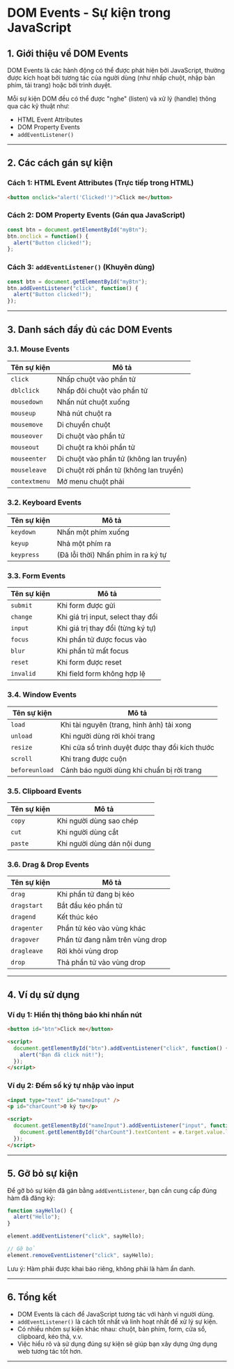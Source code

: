 
# DOM Events - Sự kiện trong JavaScript

## 1. Giới thiệu về DOM Events

DOM Events là các hành động có thể được phát hiện bởi JavaScript, thường được kích hoạt bởi tương tác của người dùng (như nhấp chuột, nhập bàn phím, tải trang) hoặc bởi trình duyệt.

Mỗi sự kiện DOM đều có thể được "nghe" (listen) và xử lý (handle) thông qua các kỹ thuật như:
- HTML Event Attributes
- DOM Property Events
- `addEventListener()`

---

## 2. Các cách gán sự kiện

### Cách 1: HTML Event Attributes (Trực tiếp trong HTML)

```html
<button onclick="alert('Clicked!')">Click me</button>
```

### Cách 2: DOM Property Events (Gán qua JavaScript)

```javascript
const btn = document.getElementById("myBtn");
btn.onclick = function() {
  alert("Button clicked!");
};
```

### Cách 3: `addEventListener()` (Khuyên dùng)

```javascript
const btn = document.getElementById("myBtn");
btn.addEventListener("click", function() {
  alert("Button clicked!");
});
```

---

## 3. Danh sách đầy đủ các DOM Events

### 3.1. Mouse Events

| Tên sự kiện       | Mô tả                                       |
|-------------------|---------------------------------------------|
| `click`           | Nhấp chuột vào phần tử                      |
| `dblclick`        | Nhấp đôi chuột vào phần tử                  |
| `mousedown`       | Nhấn nút chuột xuống                        |
| `mouseup`         | Nhả nút chuột ra                            |
| `mousemove`       | Di chuyển chuột                             |
| `mouseover`       | Di chuột vào phần tử                        |
| `mouseout`        | Di chuột ra khỏi phần tử                    |
| `mouseenter`      | Di chuột vào phần tử (không lan truyền)     |
| `mouseleave`      | Di chuột rời phần tử (không lan truyền)     |
| `contextmenu`     | Mở menu chuột phải                          |

### 3.2. Keyboard Events

| Tên sự kiện   | Mô tả                              |
|---------------|------------------------------------|
| `keydown`     | Nhấn một phím xuống                |
| `keyup`       | Nhả một phím ra                    |
| `keypress`    | (Đã lỗi thời) Nhấn phím in ra ký tự|

### 3.3. Form Events

| Tên sự kiện   | Mô tả                                   |
|---------------|-----------------------------------------|
| `submit`      | Khi form được gửi                       |
| `change`      | Khi giá trị input, select thay đổi      |
| `input`       | Khi giá trị thay đổi (từng ký tự)       |
| `focus`       | Khi phần tử được focus vào              |
| `blur`        | Khi phần tử mất focus                   |
| `reset`       | Khi form được reset                     |
| `invalid`     | Khi field form không hợp lệ             |

### 3.4. Window Events

| Tên sự kiện       | Mô tả                                          |
|-------------------|------------------------------------------------|
| `load`            | Khi tài nguyên (trang, hình ảnh) tải xong      |
| `unload`          | Khi người dùng rời khỏi trang                  |
| `resize`          | Khi cửa sổ trình duyệt được thay đổi kích thước|
| `scroll`          | Khi trang được cuộn                            |
| `beforeunload`    | Cảnh báo người dùng khi chuẩn bị rời trang     |

### 3.5. Clipboard Events

| Tên sự kiện | Mô tả                        |
|-------------|------------------------------|
| `copy`      | Khi người dùng sao chép      |
| `cut`       | Khi người dùng cắt           |
| `paste`     | Khi người dùng dán nội dung  |

### 3.6. Drag & Drop Events

| Tên sự kiện    | Mô tả                           |
|----------------|---------------------------------|
| `drag`         | Khi phần tử đang bị kéo         |
| `dragstart`    | Bắt đầu kéo phần tử             |
| `dragend`      | Kết thúc kéo                    |
| `dragenter`    | Phần tử kéo vào vùng khác       |
| `dragover`     | Phần tử đang nằm trên vùng drop |
| `dragleave`    | Rời khỏi vùng drop              |
| `drop`         | Thả phần tử vào vùng drop       |

---

## 4. Ví dụ sử dụng

### Ví dụ 1: Hiển thị thông báo khi nhấn nút

```html
<button id="btn">Click me</button>

<script>
  document.getElementById("btn").addEventListener("click", function() {
    alert("Bạn đã click nút!");
  });
</script>
```

### Ví dụ 2: Đếm số ký tự nhập vào input

```html
<input type="text" id="nameInput" />
<p id="charCount">0 ký tự</p>

<script>
  document.getElementById("nameInput").addEventListener("input", function(e) {
    document.getElementById("charCount").textContent = e.target.value.length + " ký tự";
  });
</script>
```

---

## 5. Gỡ bỏ sự kiện

Để gỡ bỏ sự kiện đã gán bằng `addEventListener`, bạn cần cung cấp đúng hàm đã đăng ký:

```javascript
function sayHello() {
  alert("Hello");
}

element.addEventListener("click", sayHello);

// Gỡ bỏ
element.removeEventListener("click", sayHello);
```

Lưu ý: Hàm phải được khai báo riêng, không phải là hàm ẩn danh.

---

## 6. Tổng kết

- DOM Events là cách để JavaScript tương tác với hành vi người dùng.
- `addEventListener()` là cách tốt nhất và linh hoạt nhất để xử lý sự kiện.
- Có nhiều nhóm sự kiện khác nhau: chuột, bàn phím, form, cửa sổ, clipboard, kéo thả, v.v.
- Việc hiểu rõ và sử dụng đúng sự kiện sẽ giúp bạn xây dựng ứng dụng web tương tác tốt hơn.

---
